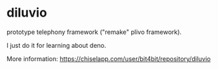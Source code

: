 # diluvio

prototype telephony framework ("remake" plivo framework).


I just do it for learning about deno.

More information: https://chiselapp.com/user/bit4bit/repository/diluvio
